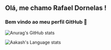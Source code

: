 ## Olá, me chamo Rafael Dornelas ! 
### Bem vindo ao meu perfil GitHub 👋


![Anurag's GitHub stats](https://github-readme-stats.vercel.app/api?username=rafaelwdornelas&show_icons=true&count_private=true&theme=tokyonight)

![Aakash's Language stats](https://github-readme-stats-eight-theta.vercel.app/api/top-langs/?username=rafaelwdornelas&layout=compact&langs_count=8&hide_border=true&theme=tokyonight)
